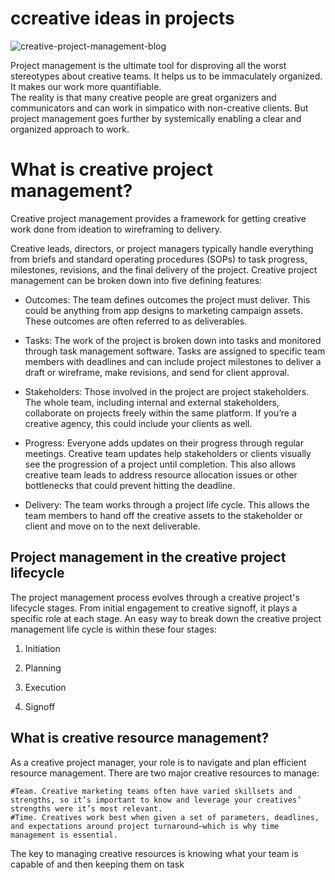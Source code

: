 # ccreative ideas in projects


![creative-project-management-blog](https://user-images.githubusercontent.com/81470200/194111010-8618c74c-880b-426e-afca-59b7bc600e84.png)

Project management is the ultimate tool for disproving all the worst stereotypes about creative teams. 
It helps us to be immaculately organized. It makes our work more quantifiable.  
The reality is that many creative people are great organizers and communicators and can work in simpatico with non-creative clients. But project management goes further by systemically enabling a clear and organized approach to work.

# What is creative project management?
Creative project management provides a framework for getting creative work done from ideation to wireframing to delivery. 

Creative leads, directors, or project managers typically handle everything from briefs and standard operating procedures (SOPs) to task progress, milestones, revisions, and the final delivery of the project. Creative project management can be broken down into five defining features: 




  - Outcomes: The team defines outcomes the project must deliver. This could be anything from app designs to marketing campaign assets. These outcomes are often referred to as deliverables.

   - Tasks: The work of the project is broken down into tasks and monitored through task management software. Tasks are assigned to specific team members with deadlines and can include project milestones to deliver a draft or wireframe, make revisions, and send for client approval.

  - Stakeholders: Those involved in the project are project stakeholders. The whole team, including internal and external stakeholders, collaborate on   projects freely within the same platform. If you’re a creative agency, this could include your clients as well.

   - Progress: Everyone adds updates on their progress through regular meetings. Creative team updates help stakeholders or clients visually see the progression of a project until completion. This also allows creative team leads to address resource allocation issues or other bottlenecks that could prevent hitting the deadline.

   - Delivery: The team works through a project life cycle. This allows the team members to hand off the creative assets to the stakeholder or client and move on to the next deliverable.

## Project management in the creative project lifecycle

The project management process evolves through a creative project's lifecycle stages. From initial engagement to creative signoff, it plays a specific role at each stage. An easy way to break down the creative project management life cycle is within these four stages:

   1. Initiation

   2. Planning

   3.  Execution

   4.  Signoff




## What is creative resource management?

As a creative project manager, your role is to navigate and plan efficient resource management. There are two major creative resources to manage:

    #Team. Creative marketing teams often have varied skillsets and strengths, so it’s important to know and leverage your creatives’ strengths were it’s most relevant.
    #Time. Creatives work best when given a set of parameters, deadlines, and expectations around project turnaround–which is why time management is essential.

The key to managing creative resources is knowing what your team is capable of and then keeping them on task




